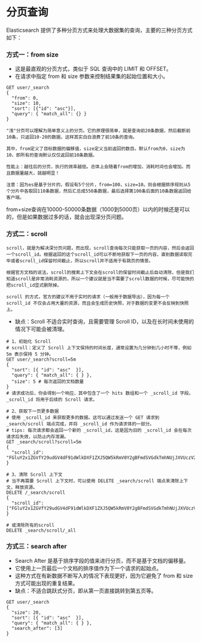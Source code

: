 # 分页查询

Elasticsearch 提供了多种分页方式来处理大数据集的查询，主要的三种分页方式如下：

### 方式一：from size

- 这是最直观的分页方式，类似于 SQL 查询中的 LIMIT 和 OFFSET。
- 在请求中指定 from 和 size 参数来控制结果集的起始位置和大小。

```
GET user/_search
{
  "from": 0,
  "size": 10,
  "sort": [{"id": "asc"}],
  "query": { "match_all": {} }
}
```

```
"浅"分页可以理解为简单意义上的分页。它的原理很简单，就是查询前20条数据，然后截断前10条，只返回10-20的数据。这样其实白白浪费了前10条的查询。

其中，from定义了目标数据的偏移值，size定义当前返回的数目。默认from为0，size为10，即所有的查询默认仅仅返回前10条数据。

性能上：越往后的分页，执行的效率越低。总体上会随着from的增加，消耗时间也会增加。而且数据量越大，就越明显！

注意：因为es是基于分片的，假设有5个分片，from=100，size=10。则会根据排序规则从5个分片中各取回110条数据，然后汇总成550条数据，最后选择第100条后面的10条数据返回给客户端。
```

from+size查询在10000-50000条数据（1000到5000页）以内的时候还是可以的，但是如果数据过多的话，就会出现深分页问题。

### 方式二：scroll

```
scroll，就是为解决深分页问题，而出现，scroll查询每次只能获取一页的内容，然后会返回一个scroll_id。根据返回的这个scroll_id可以不断地获取下一页的内容，直到数据读取完毕或者scroll_id保留时间截止，所以scroll并不适用于有跳页的情景。

根据官方文档的说法，scroll的搜索上下文会在scroll的保留时间截止后自动清除，但是我们知道scroll是非常消耗资源的，所以一个建议就是当不需要了scroll数据的时候，尽可能快的把scroll_id显式删除掉。

scroll 的方式，官方的建议不用于实时的请求（一般用于数据导出），因为每一个 scroll_id 不仅会占用大量的资源，而且会生成历史快照，对于数据的变更不会反映到快照上。
```

- 缺点：Scroll 不适合实时查询，且需要管理 Scroll ID，以及在长时间未使用的情况下可能会被清理。

```
# 1、初始化 Scroll
# scroll：定义了 Scroll 上下文保持的时间长度，通常设置为几分钟到几小时不等，例如 5m 表示保持 5 分钟。
GET user/_search?scroll=5m
{
  "sort": [{ "id": "asc"  }],
  "query": { "match_all": { } },
  "size": 5 # 每次返回的文档数量
}
# 请求成功后，你会得到一个响应，其中包含了一个 hits 数组和一个 _scroll_id 字段。_scroll_id 将用于后续的 Scroll 请求。

# 2、获取下一页更多数据
# 使用 _scroll_id 来获取更多的数据。这可以通过发送一个 GET 请求到 _search/scroll 端点完成，并将 _scroll_id 作为请求体的一部分。
# tips: 每次请求都会返回一个新的 _scroll_id，这是因为旧的 _scroll_id 会在每次请求后失效，以防止内存泄漏。
GET _search/scroll?scroll=5m
{
  "scroll_id": "FGluY2x1ZGVfY29udGV4dF91dWlkDXF1ZXJ5QW5kRmV0Y2gBFmdSVGdkTmhNUjJXVUczV2lleWJBbFEAAAAAAAPN8RZPVFM5ekRiclE2U0k2LXpEN3AwZS1n"
}

# 3、清除 Scroll 上下文
# 当不再需要 Scroll 上下文时，可以使用 DELETE _search/scroll 端点来清除上下文，释放资源。
DELETE /_search/scroll
{
  "scroll_id": ["FGluY2x1ZGVfY29udGV4dF91dWlkDXF1ZXJ5QW5kRmV0Y2gBFmdSVGdkTmhNUjJXVUczV2lleWJBbFEAAAAAAAPN8RZPVFM5ekRiclE2U0k2LXpEN3AwZS1n"]
}

# 或清除所有的scroll
DELETE _search/scroll/_all
```

### 方式三：search after

- Search After 是基于排序字段的值来进行分页，而不是基于文档的偏移量。
- 它使用上一页最后一个文档的排序值作为下一个请求的起始点。
- 这种方式在有新数据不断写入的情况下表现更好，因为它避免了 from 和 size 方式可能出现的重复结果。
- 缺点：不适合跳跃式分页，即从第一页直接跳转到第五页等。

```
GET user/_search
{
  "size": 20,
  "sort": [{ "id": "asc"  }],
  "query": { "match_all": { } },
  "search_after": [3]
}
```
